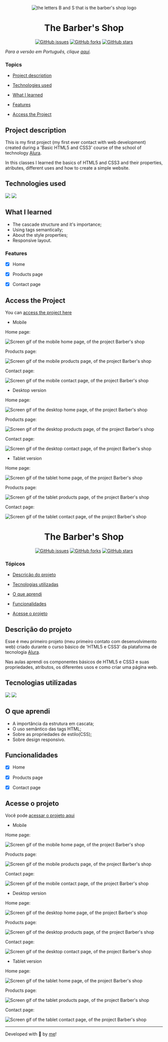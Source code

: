 <p align='center'> <img src="./src/barber-shop-logo.png" alt="the letters B and S that is the barber's shop logo"> </p>

<h1 align='center'> The Barber's Shop </h1>

<div align='center'>
	<a href="https://github.com/Bo83dev/digital-agc/issues"><img alt="GitHub issues" src="https://img.shields.io/github/issues/Bo83dev/digital-agc"></a>
	<a href="https://github.com/Bo83dev/digital-agc/network"><img alt="GitHub forks" src="https://img.shields.io/github/forks/Bo83dev/digital-agc"></a>
	<a href="https://github.com/Bo83dev/digital-agc/stargazers"><img alt="GitHub stars" src="https://img.shields.io/github/stars/Bo83dev/digital-agc"></a>
</div>


_Para a versão em Português, clique [aqui](#portuguese)._


### Topics

- [Project description](#project-description)

- [Technologies used](#technologies-used)

- [What I learned](#what-I-learned)

- [Features](#features)

- [Access the Project](#access-the-project)


## Project description

<p align="justify">

This is my first project (my first ever contact with web development) created during a 'Basic HTML5 and CSS3' course of the school of technology [Alura](https://www.alura.com.br).

In this classes I learned the basics of HTML5 and CSS3 and their properties, atributes, different uses and how to create a simple website.
</p>

## Technologies used

<div>
  <img src="https://img.shields.io/badge/HTML5-E34F26?style=for-the-badge&logo=html5&logoColor=white">
  <img src="https://img.shields.io/badge/CSS3-1572B6?style=for-the-badge&logo=css3&logoColor=white">
</div>


## What I learned

- The cascade structure and it's importance;
- Using tags semantically;
- About the style properties;
- Responsive layout.

### Features

- [x] Home
- [x] Products page
- [x] Contact page


## Access the Project

You can [access the project here](https://caroline-barbosa-vilar.github.io/barber-shop-project/) 

 - Mobile

Home page: 

<img src="./src/barber-home-mobile-screen.gif" alt="Screen gif of the mobile home page, of the project Barber's shop">

Products page:

<img src="./src/barber-products-mobile-screen.gif" alt="Screen gif of the mobile products page, of the project Barber's shop">

Contact page:

<img src="./src/barber-contact-mobile-screen.gif" alt="Screen gif of the mobile contact page, of the project Barber's shop">

- Desktop version

Home page: 

<img src="./src/barber-home-desktop-screen.gif" alt="Screen gif of the desktop home page, of the project Barber's shop">

Products page:

<img src="./src/barber-products-desktop-screen.gif" alt="Screen gif of the desktop products page, of the project Barber's shop">

Contact page:

<img src="./src/barber-contact-desktop-screen.gif" alt="Screen gif of the desktop contact page, of the project Barber's shop">

 - Tablet version

Home page: 

<img src="./src/barber-home-tablet-screen.gif" alt="Screen gif of the tablet home page, of the project Barber's shop">

Products page:

<img src="./src/barber-products-tablet-screen.gif" alt="Screen gif of the tablet products page, of the project Barber's shop">

Contact page:

<img src="./src/barber-contact-tablet-screen.gif" alt="Screen gif of the tablet contact page, of the project Barber's shop">



<div id="portuguese">


<h1 align='center'> The Barber's Shop </h1>


<div align='center'>
	<a href="https://github.com/Bo83dev/digital-agc/issues"><img alt="GitHub issues" src="https://img.shields.io/github/issues/Bo83dev/digital-agc"></a>
	<a href="https://github.com/Bo83dev/digital-agc/network"><img alt="GitHub forks" src="https://img.shields.io/github/forks/Bo83dev/digital-agc"></a>
	<a href="https://github.com/Bo83dev/digital-agc/stargazers"><img alt="GitHub stars" src="https://img.shields.io/github/stars/Bo83dev/digital-agc"></a>	
</div>



### Tópicos 

- [Descrição do projeto](#descrição-do-projeto)

- [Tecnologias utilizadas](#tecnologias-utilizadas)

- [O que aprendi](#o-que-aprendi)

- [Funcionalidades](#funcionalidades)

- [Acesse o projeto](#acesse-o-projeto)



## Descrição do projeto 

<p align="justify">

Esse é meu primeiro projeto (meu primeiro contato com desenvolvimento web) criado durante o curso básico de 'HTML5 e CSS3' da plataforma de tecnologia [Alura](https://www.alura.com.br).

Nas aulas aprendi os componentes básicos de HTML5 e CSS3 e suas propriedades, atributos, os diferentes usos e como criar uma página web.
</p>


## Tecnologias utilizadas

<div>
  <img src="https://img.shields.io/badge/HTML5-E34F26?style=for-the-badge&logo=html5&logoColor=white">
  <img src="https://img.shields.io/badge/CSS3-1572B6?style=for-the-badge&logo=css3&logoColor=white">
</div>


## O que aprendi

- A importância da estrutura em cascata;
- O uso semântico das tags HTML;
- Sobre as propriedades de estilo(CSS);
- Sobre design responsivo.


## Funcionalidades

- [x] Home
- [x] Products page
- [x] Contact page



## Acesse o projeto

Você pode [acessar o projeto aqui](https://caroline-barbosa-vilar.github.io/barber-shop-project/) 

 - Mobile

Home page: 

<img src="./src/barber-home-mobile-screen.gif" alt="Screen gif of the mobile home page, of the project Barber's shop">

Products page:

<img src="./src/barber-products-mobile-screen.gif" alt="Screen gif of the mobile products page, of the project Barber's shop">

Contact page:

<img src="./src/barber-contact-mobile-screen.gif" alt="Screen gif of the mobile contact page, of the project Barber's shop">

- Desktop version

Home page: 

<img src="./src/barber-home-desktop-screen.gif" alt="Screen gif of the desktop home page, of the project Barber's shop">

Products page:

<img src="./src/barber-products-desktop-screen.gif" alt="Screen gif of the desktop products page, of the project Barber's shop">

Contact page:

<img src="./src/barber-contact-desktop-screen.gif" alt="Screen gif of the desktop contact page, of the project Barber's shop">

 - Tablet version

Home page: 

<img src="./src/barber-home-tablet-screen.gif" alt="Screen gif of the tablet home page, of the project Barber's shop">

Products page:

<img src="./src/barber-products-tablet-screen.gif" alt="Screen gif of the tablet products page, of the project Barber's shop">

Contact page:

<img src="./src/barber-contact-tablet-screen.gif" alt="Screen gif of the tablet contact page, of the project Barber's shop">


<hr>

Developed with 🧡 by [me](https://www.linkedin.com/in/carolinebarbosavilar/)!
